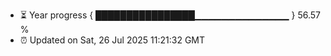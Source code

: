 - ⏳ Year progress { ████████████████▁▁▁▁▁▁▁▁▁▁▁▁▁▁ } 56.57 %
- ⏰ Updated on Sat, 26 Jul 2025 11:21:32 GMT

